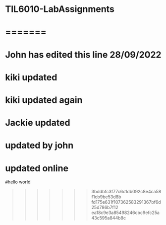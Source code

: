 # TIL6010-LabAssignments


=======
=======

# John has edited this line 28/09/2022
# kiki updated
# kiki updated again 


# Jackie updated



# updated by john
# updated online


#hello world
>>>>>>> 3bddbfc3f77c6c1db092c8e4ca58f1cb9be53d8b
>>>>>>> fd175e631f107362583291367bf6d25d786b7f12
>>>>>>> ea18c9e3a85498246cbc9efc25a43c595a844b8c
